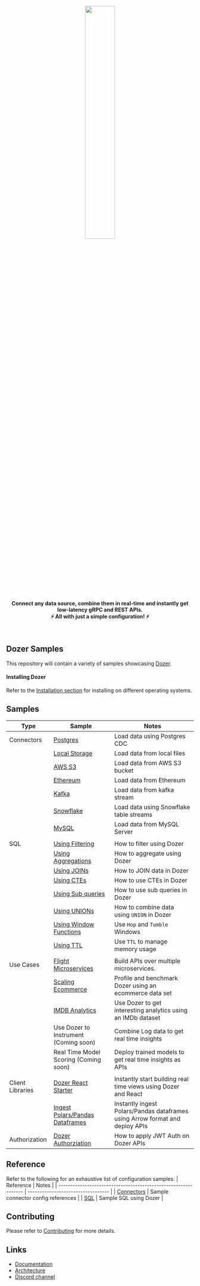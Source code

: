 <div align="center">
    <a target="_blank" href="https://getdozer.io/">
        <br><img src="https://dozer-assets.s3.ap-southeast-1.amazonaws.com/logo-blue.svg" width=40%><br>
    </a>
</div>

<p align="center">
    <br />
    <b>
    Connect any data source, combine them in real-time and instantly get low-latency gRPC and REST APIs.<br>
    ⚡ All with just a simple configuration! ⚡️
    </b>
</p>
<br />

## Dozer Samples

This repository will contain a variety of samples showcasing [Dozer](https://github.com/getdozer/dozer).

#### Installing Dozer

Refer to the [Installation section](https://getdozer.io/docs/installation) for installing on different operating systems.

## Samples

| Type             | Sample                                                                   | Notes                                                                        |
| ---------------- | ------------------------------------------------------------------------ | ---------------------------------------------------------------------------- |
| Connectors       | [Postgres](./connectors/postgres)                                        | Load data using Postgres CDC                                                 |
|                  | [Local Storage](./connectors/local-storage)                              | Load data from local files                                                   |
|                  | [AWS S3](./connectors/aws-s3)                                            | Load data from AWS S3 bucket                                                 |
|                  | [Ethereum](./connectors/ethereum)                                        | Load data from Ethereum                                                      |
|                  | [Kafka](./connectors/kafka)                                              | Load data from kafka stream                                                  |
|                  | [Snowflake](./connectors/snowflake)                                      | Load data using Snowflake table streams                                      |
|                  | [MySQL](./connectors/mysql)                                              | Load data from MySQL Server                                                  |
|                  |                                                                          |                                                                              |
| SQL              | [Using Filtering](./sql/filtering)                                       | How to filter using Dozer                                                    |
|                  | [Using Aggregations](./sql/aggregations)                                 | How to aggregate using Dozer                                                 |
|                  | [Using JOINs](./sql/join)                                                | How to JOIN data in Dozer                                                    |
|                  | [Using CTEs](./sql/cte)                                                  | How to use CTEs in Dozer                                                     |
|                  | [Using Sub queries](./sql/sub-queries)                                   | How to use sub queries in Dozer                                              |
|                  | [Using UNIONs](./sql/union)                                              | How to combine data using `UNION` in Dozer                                   |
|                  | [Using Window Functions](./sql/window-functions)                         | Use `Hop` and `Tumble` Windows                                               |
|                  | [Using TTL](./sql/ttl)                                                   | Use `TTL` to manage memory usage                                             |
|                  |                                                                          |                                                                              |
| Use Cases        | [Flight Microservices](./usecases/pg-flights)                            | Build APIs over multiple microservices.                                      |
|                  | [Scaling Ecommerce](./usecases/scaling-ecommerce)                        | Profile and benchmark Dozer using an ecommerce data set                      |
|                  | [IMDB Analytics](./usecases/imdb-analytics)                              | Use Dozer to get interesting analytics using an IMDb dataset                 |
|                  | Use Dozer to Instrument (Coming soon)                                    | Combine Log data to get real time insights                                   |
|                  | Real Time Model Scoring (Coming soon)                                    | Deploy trained models to get real time insights as APIs                      |
|                  |                                                                          |                                                                              |
| Client Libraries | [Dozer React Starter](./usecases/react/)                                 | Instantly start building real time views using Dozer and React               |
|                  | [Ingest Polars/Pandas Dataframes](./client-samples/ingest-python-sample) | Instantly ingest Polars/Pandas dataframes using Arrow format and deploy APIs |
| Authorization    | [Dozer Authorziation](./usecases/api-auth/README.md)                     | How to apply JWT Auth on Dozer APIs                                          |

## Reference

Refer to the following for an exhaustive list of configuration samples.
| Reference | Notes |
| --------------------------------------------------------------- | ---------------------------------- |
| [Connectors](https://getdozer.io/docs/category/data-sources) | Sample connector config references |
| [SQL](https://getdozer.io/docs/transforming-data) | Sample SQL using Dozer |

## Contributing

Please refer to [Contributing](https://getdozer.io/docs/contributing/overview) for more details.

## Links

- [Documentation](https://getdozer.io/docs/dozer/)
- [Architecture](https://getdozer.io/docs/architecture)
- [Discord channel](https://discord.gg/3eWXBgJaEQ)
